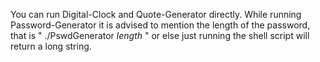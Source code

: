 You can run Digital-Clock and Quote-Generator directly.
While running Password-Generator it is advised to mention the length of the password, that is " ./PswdGenerator _length_ " or else just running the shell script will return a long string.
